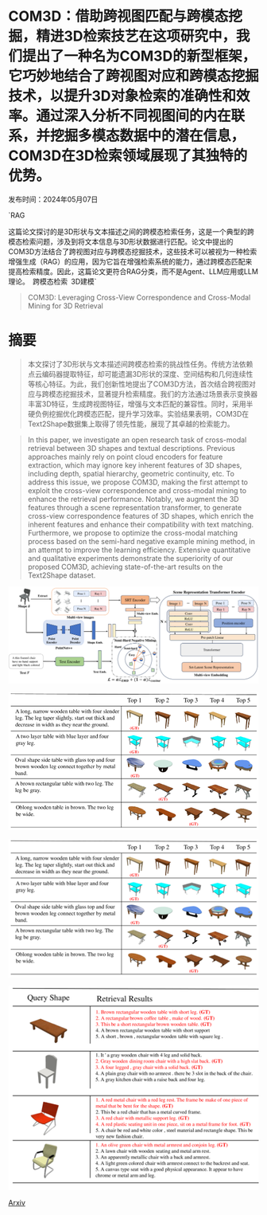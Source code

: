 # COM3D：借助跨视图匹配与跨模态挖掘，精进3D检索技艺在这项研究中，我们提出了一种名为COM3D的新型框架，它巧妙地结合了跨视图对应和跨模态挖掘技术，以提升3D对象检索的准确性和效率。通过深入分析不同视图间的内在联系，并挖掘多模态数据中的潜在信息，COM3D在3D检索领域展现了其独特的优势。

发布时间：2024年05月07日

`RAG

这篇论文探讨的是3D形状与文本描述之间的跨模态检索任务，这是一个典型的跨模态检索问题，涉及到将文本信息与3D形状数据进行匹配。论文中提出的COM3D方法结合了跨视图对应与跨模态挖掘技术，这些技术可以被视为一种检索增强生成（RAG）的应用，因为它旨在增强检索系统的能力，通过跨模态匹配来提高检索精度。因此，这篇论文更符合RAG分类，而不是Agent、LLM应用或LLM理论。` `跨模态检索` `3D建模`

> COM3D: Leveraging Cross-View Correspondence and Cross-Modal Mining for 3D Retrieval

# 摘要

> 本文探讨了3D形状与文本描述间跨模态检索的挑战性任务。传统方法依赖点云编码器提取特征，却可能遗漏3D形状的深度、空间结构和几何连续性等核心特征。为此，我们创新性地提出了COM3D方法，首次结合跨视图对应与跨模态挖掘技术，显著提升检索精度。我们的方法通过场景表示变换器丰富3D特征，生成跨视图特征，增强与文本匹配的兼容性。同时，采用半硬负例挖掘优化跨模态匹配，提升学习效率。实验结果表明，COM3D在Text2Shape数据集上取得了领先性能，展现了其卓越的检索能力。

> In this paper, we investigate an open research task of cross-modal retrieval between 3D shapes and textual descriptions. Previous approaches mainly rely on point cloud encoders for feature extraction, which may ignore key inherent features of 3D shapes, including depth, spatial hierarchy, geometric continuity, etc. To address this issue, we propose COM3D, making the first attempt to exploit the cross-view correspondence and cross-modal mining to enhance the retrieval performance. Notably, we augment the 3D features through a scene representation transformer, to generate cross-view correspondence features of 3D shapes, which enrich the inherent features and enhance their compatibility with text matching. Furthermore, we propose to optimize the cross-modal matching process based on the semi-hard negative example mining method, in an attempt to improve the learning efficiency. Extensive quantitative and qualitative experiments demonstrate the superiority of our proposed COM3D, achieving state-of-the-art results on the Text2Shape dataset.

![COM3D：借助跨视图匹配与跨模态挖掘，精进3D检索技艺在这项研究中，我们提出了一种名为COM3D的新型框架，它巧妙地结合了跨视图对应和跨模态挖掘技术，以提升3D对象检索的准确性和效率。通过深入分析不同视图间的内在联系，并挖掘多模态数据中的潜在信息，COM3D在3D检索领域展现了其独特的优势。](../../../paper_images/2405.04103/x1.png)

![COM3D：借助跨视图匹配与跨模态挖掘，精进3D检索技艺在这项研究中，我们提出了一种名为COM3D的新型框架，它巧妙地结合了跨视图对应和跨模态挖掘技术，以提升3D对象检索的准确性和效率。通过深入分析不同视图间的内在联系，并挖掘多模态数据中的潜在信息，COM3D在3D检索领域展现了其独特的优势。](../../../paper_images/2405.04103/x2.png)

![COM3D：借助跨视图匹配与跨模态挖掘，精进3D检索技艺在这项研究中，我们提出了一种名为COM3D的新型框架，它巧妙地结合了跨视图对应和跨模态挖掘技术，以提升3D对象检索的准确性和效率。通过深入分析不同视图间的内在联系，并挖掘多模态数据中的潜在信息，COM3D在3D检索领域展现了其独特的优势。](../../../paper_images/2405.04103/x3.png)

![COM3D：借助跨视图匹配与跨模态挖掘，精进3D检索技艺在这项研究中，我们提出了一种名为COM3D的新型框架，它巧妙地结合了跨视图对应和跨模态挖掘技术，以提升3D对象检索的准确性和效率。通过深入分析不同视图间的内在联系，并挖掘多模态数据中的潜在信息，COM3D在3D检索领域展现了其独特的优势。](../../../paper_images/2405.04103/x4.png)

[Arxiv](https://arxiv.org/abs/2405.04103)